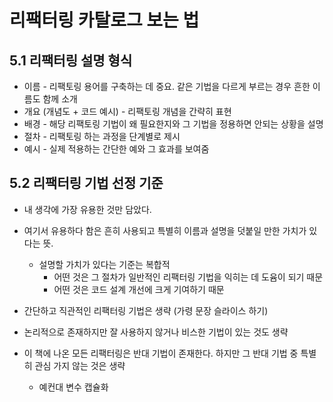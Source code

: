 # 리팩터링 카탈로그 보는 법

## 5.1 리팩터링 설명 형식

 * 이름 - 리팩토링 용어를 구축하는 데 중요. 같은 기법을 다르게 부르는 경우 흔한 이름도 함께 소개
 * 개요 (개념도 + 코드 예시) - 리팩토링 개념을 간략히 표현
 * 배경 - 해당 리팩토링 기법이 왜 필요한지와 그 기법을 정용하면 안되는 상황을 설명
 * 절차 - 리팩토링 하는 과정을 단계별로 제시
 * 예시 - 실제 적용하는 간단한 예와 그 효과를 보여줌

## 5.2 리팩터링 기법 선정 기준

* 내 생각에 가장 유용한 것만 담았다.

* 여기서 유용하다 함은 흔히 사용되고 특별히 이름과 설명을 덧붙일 만한 가치가 있다는 뜻.

  * 설명할 가치가 있다는 기준는 복합적
    * 어떤 것은 그 절차가 일반적인 리팩터링 기법을 익히는 데 도윰이 되기 때문 
    * 어떤 것은 코드 설계 개선에 크게 기여하기 때문

* 간단하고 직관적인 리팩터링 기법은 생략 (가령 문장 슬라이스 하기)

* 논리적으로 존재하지만 잘 사용하지 않거나 비스한 기법이 있는 것도 생략

* 이 책에 나온 모든 리팩터링은 반대 기법이 존재한다. 하지만 그 반대 기법 중 특별히 관심 가지 않는 것은 생략

  * 예컨대 변수 캡슐화 

  
